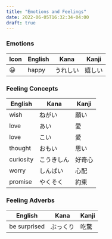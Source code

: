 ```yaml
---
title: "Emotions and Feelings"
date: 2022-06-05T16:32:34-04:00
draft: true
---
```


### Emotions
| Icon | English | Kana     | Kanji  |
|------|---------|----------|--------|
| 😀   | happy   | うれしい | 嬉しい |

### Feeling Concepts
| English   | Kana       | Kanji  |
|-----------|------------|--------|
| wish      | ねがい     | 願い   |
| love      | あい       | 愛     |
| love      | こい       | 愛     |
| thought   | おもい     | 思い   |
| curiosity | こうきしん | 好奇心 |
| worry     | しんぱい   | 心配   |
| promise   | やくそく   | 約束   |

### Feeling Adverbs
| English      | Kana     | Kanji |
|--------------|----------|-------|
| be surprised | ぶっくり | 吃驚  |
